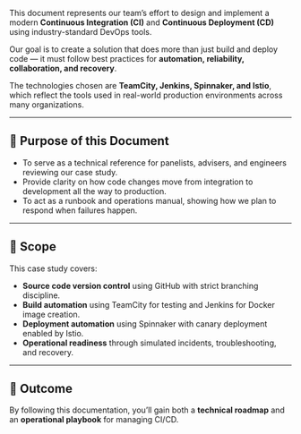 This document represents our team’s effort to design and implement a modern **Continuous Integration (CI)** and **Continuous Deployment (CD)** using industry-standard DevOps tools.

Our goal is to create a solution that does more than just build and deploy code — it must follow best practices for **automation, reliability, collaboration, and recovery**.  

The technologies chosen are **TeamCity, Jenkins, Spinnaker, and Istio**, which reflect the tools used in real-world production environments across many organizations.

---

## 🎯 Purpose of this Document

- To serve as a technical reference for panelists, advisers, and engineers reviewing our case study.  
- Provide clarity on how code changes move from integration to development all the way to production.  
- To act as a runbook and operations manual, showing how we plan to respond when failures happen.  

---

## 📌 Scope

This case study covers:

- **Source code version control** using GitHub with strict branching discipline.  
- **Build automation** using TeamCity for testing and Jenkins for Docker image creation.  
- **Deployment automation** using Spinnaker with canary deployment enabled by Istio.  
- **Operational readiness** through simulated incidents, troubleshooting, and recovery.  

---

## 📖 Outcome

By following this documentation, you’ll gain both a **technical roadmap** and an **operational playbook** for managing CI/CD.
